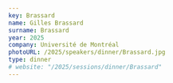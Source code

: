 ```yaml
---
key: Brassard
name: Gilles Brassard
surname: Brassard
year: 2025
company: Université de Montréal
photoURL: /2025/speakers/dinner/Brassard.jpg
type: dinner
# website: "/2025/sessions/dinner/Brassard"
---
```

